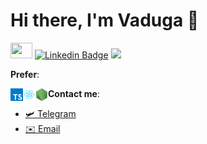 # Hi there, I'm Vaduga 👋

<a href="https://ru.hexlet.io/u/vaduga " ><img align="" width="35px" height="25px" src="https://cdn2.hexlet.io/assets/favicon-2c49cf49c44e5388df35976abd2eb9ce820e722edfe2e6604f1fe357e2f940da.ico"/></a>
[![Linkedin Badge](https://img.shields.io/badge/-LinkedIn-0e76a8?style=flat-square&logo=Linkedin&logoColor=white)](https://www.linkedin.com/in/vaduga/)
[![](https://www.codewars.com/users/vaduga/badges/micro)](https://www.codewars.com/users/vaduga)

__Prefer__:

<img align="left" alt="JavaScript" width="20px"
src="https://raw.githubusercontent.com/github/explore/80688e429a7d4ef2fca1e82350fe8e3517d3494d/topics/typescript/typescript.png" />
<img align="left" alt="React" width="20px" 
  src="https://raw.githubusercontent.com/github/explore/80688e429a7d4ef2fca1e82350fe8e3517d3494d/topics/react/react.png" />
<img align="left" alt="Node.js" width="20px" 
  src="https://raw.githubusercontent.com/github/explore/80688e429a7d4ef2fca1e82350fe8e3517d3494d/topics/nodejs/nodejs.png" />   

__Contact me__:

- [🛩 Telegram][telegram]
- [✉️ Email][email]

[twitter]: https://twitter.com/vaduga
[linkedin]: https://linkedin.com/in/vaduga/
[telegram]: https://t.me/vaduga
[email]: mailto:arbitr38@gmail.com
[hexlet]: https://ru.hexlet.io/u/vaduga 

